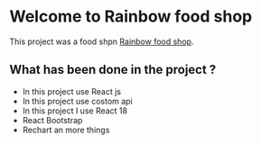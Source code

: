 # Welcome to Rainbow food shop

This project was a food shpn [ Rainbow food shop](https://rainbow-food-shop-bd.netlify.app/).

## What has been done in the project ?

* In this project use React js
* In this project use costom api
* In this project I use React 18
* React Bootstrap
* Rechart an more things